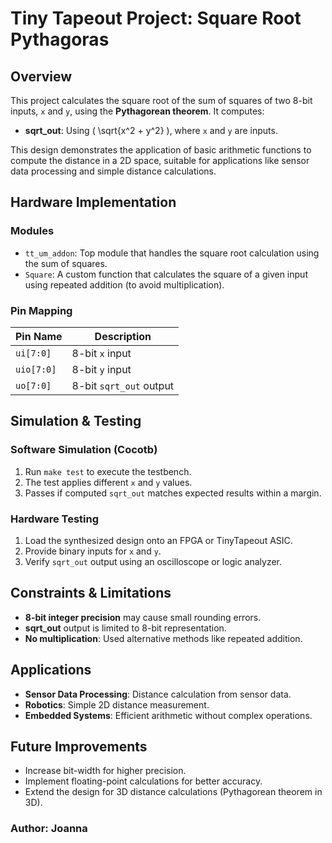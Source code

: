 # Tiny Tapeout Project: Square Root Pythagoras

## Overview
This project calculates the square root of the sum of squares of two 8-bit inputs, `x` and `y`, using the **Pythagorean theorem**. It computes:
- **sqrt_out**: Using \( \sqrt{x^2 + y^2} \), where `x` and `y` are inputs.
  
This design demonstrates the application of basic arithmetic functions to compute the distance in a 2D space, suitable for applications like sensor data processing and simple distance calculations.

## Hardware Implementation
### **Modules**
- `tt_um_addon`: Top module that handles the square root calculation using the sum of squares.
- `Square`: A custom function that calculates the square of a given input using repeated addition (to avoid multiplication).

### **Pin Mapping**
| Pin Name  | Description         |
|-----------|---------------------|
| `ui[7:0]` | 8-bit `x` input     |
| `uio[7:0]` | 8-bit `y` input     |
| `uo[7:0]` | 8-bit `sqrt_out` output  |

## Simulation & Testing
### **Software Simulation (Cocotb)**
1. Run `make test` to execute the testbench.
2. The test applies different `x` and `y` values.
3. Passes if computed `sqrt_out` matches expected results within a margin.

### **Hardware Testing**
1. Load the synthesized design onto an FPGA or TinyTapeout ASIC.
2. Provide binary inputs for `x` and `y`.
3. Verify `sqrt_out` output using an oscilloscope or logic analyzer.

## Constraints & Limitations
- **8-bit integer precision** may cause small rounding errors.
- **sqrt_out** output is limited to 8-bit representation.
- **No multiplication**: Used alternative methods like repeated addition.

## Applications
- **Sensor Data Processing**: Distance calculation from sensor data.
- **Robotics**: Simple 2D distance measurement.
- **Embedded Systems**: Efficient arithmetic without complex operations.

## Future Improvements
- Increase bit-width for higher precision.
- Implement floating-point calculations for better accuracy.
- Extend the design for 3D distance calculations (Pythagorean theorem in 3D).

### Author: **Joanna**
